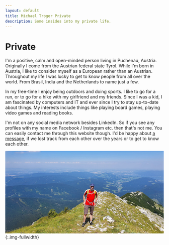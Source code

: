 ```yaml
---
layout: default
title: Michael Troger Private
description: Some insides into my private life.
---
```

# Private
I'm a positive, calm and open-minded person living in Puchenau, Austria.
Originally I come from the Austrian federal state Tyrol.
While I'm born in Austria, I like to consider myself as a European rather than an Austrian.
Throughout my life I was lucky to get to know people from all over the world. From Brasil, India and the Netherlands to name just a few.

In my free-time I enjoy being outdoors and doing sports.
I like to go for a run, or to go for a hike with my girlfriend and my friends.
Since I was a kid, I am fascinated by computers and IT and ever since I try to stay up-to-date about things.
My interests include things like playing board games, playing video games and reading books.

I'm not on any social media network besides LinkedIn. So if you see any profiles with my name on Facebook / Instagram etc. then that's not me. You can easily contact me through this website though. I'd be happy about [a message](/contact), if we lost track from each other over the years or to get to know each other.

![Image of myself, Michael Troger](/images/freetime.jpg){:.img-fullwidth}
